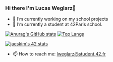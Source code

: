 ### Hi there I'm Lucas Weglarz👋

- 🔭 I’m currently working on my school projects
- 🌱 I’m currently a student at 42Paris school.

[![Anurag's GitHub stats](https://github-readme-stats.vercel.app/api?username=RolandGamos&show_icons=true&theme=tokyonight)](https://github.com/anuraghazra/github-readme-stats) <!-- Github commits stats -->
[![Top Langs](https://github-readme-stats.vercel.app/api/top-langs/?username=RolandGamos&layout=compact&show_icons=true&theme=tokyonight)](https://github.com/anuraghazra/github-readme-stats)
 <!-- Github top languages stats -->
[![jaeskim's 42 stats](https://badge42.herokuapp.com/api/stats/lweglarz?darkmode=true&cursus)](https://github.com/JaeSeoKim/badge42)
 <!-- 42 badge -->

- 📫 How to reach me:  lweglarz@student.42.fr
